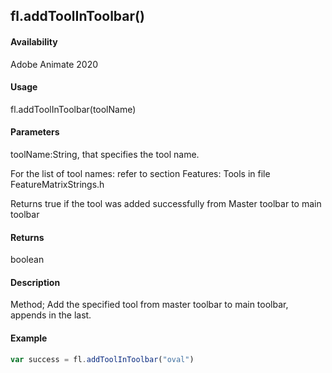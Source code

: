 ## fl.addToolInToolbar()	

#### Availability

Adobe Animate 2020

#### Usage

fl.addToolInToolbar(toolName)	

#### Parameters

toolName:String, that specifies the tool name.

For the list of tool names: refer to section Features: Tools in file FeatureMatrixStrings.h

Returns true if the tool was added successfully from Master toolbar to main toolbar

#### Returns

boolean

#### Description

Method; Add the specified tool from master toolbar to main toolbar, appends in the last.

#### Example

```javascript
var success = fl.addToolInToolbar("oval")

```
